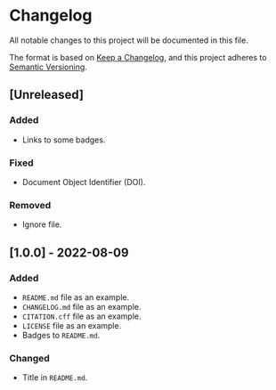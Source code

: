 # Changelog

All notable changes to this project will be documented in this file.

The format is based on [Keep a Changelog](https://keepachangelog.com/en/1.0.0/),
and this project adheres to [Semantic Versioning](https://semver.org/spec/v2.0.0.html).

## [Unreleased]

### Added

- Links to some badges.

### Fixed

- Document Object Identifier (DOI).

### Removed

- Ignore file.

## [1.0.0] - 2022-08-09

### Added

- `README.md` file as an example.
- `CHANGELOG.md` file as an example.
- `CITATION.cff` file as an example.
- `LICENSE` file as an example.
- Badges to `README.md`.

### Changed

- Title in `README.md`.
